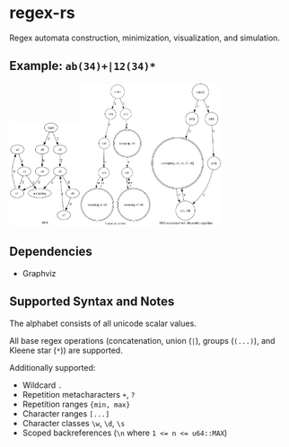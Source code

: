 # regex-rs

Regex automata construction, minimization, visualization, and simulation.

## Example: `ab(34)+|12(34)*`

<img src="./doc/nfa1.png" width="25%"><img src="./doc/dfa_nonmin1.png" width="25%"><img src="./doc/dfa_min1.png" width="25%">

## Dependencies

- Graphviz

## Supported Syntax and Notes

The alphabet consists of all unicode scalar values.

All base regex operations (concatenation, union (`|`), groups (`(...)`), and Kleene star (`*`)) are supported.

Additionally supported:

- Wildcard `.`
- Repetition metacharacters `+`, `?`
- Repetition ranges `{min, max}`
- Character ranges `[...]`
- Character classes `\w`, `\d`, `\s`
- Scoped backreferences (`\n` where `1 <= n <= u64::MAX`)

